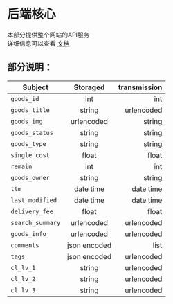# 后端核心
本部分提供整个网站的API服务     
详细信息可以查看 [文档](/docs/02-core.md)     

## 部分说明：
|   Subject         |  Storaged     |  transmission |
| ------------------|:-------------:|--------------:|
| `goods_id`        |   int         |   int         |
| `goods_title`     |   string      |   urlencoded  |
| `goods_img`       |   urlencoded  |   string      |
| `goods_status`    |   string      |   string      |
| `goods_type`      |   string      |   string      |
| `single_cost`     |   float       |   float       |
| `remain`          |   int         |   int         |
| `goods_owner`     |   string      |   string      |
| `ttm`             |   date time   |   date time   |
| `last_modified`   |   date time   |   date time   |
| `delivery_fee`    |   float       |   float       |
| `search_summary`  |   urlencoded  |   urlencoded  |
| `goods_info`      |   urlencoded  |   urlencoded  |
| `comments`        |   json encoded|   list        |
| `tags`            |   json encoded|   urlencoded  |
| `cl_lv_1`         |   string      |   urlencoded  |
| `cl_lv_2`         |   string      |   urlencoded  |
| `cl_lv_3`         |   string      |   urlencoded  |
